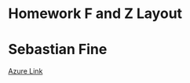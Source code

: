 # Homework F and Z Layout
# Sebastian Fine
[Azure Link](http://layoutHomework.eastus.azurecontainer.io)
